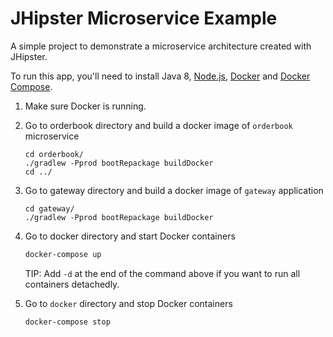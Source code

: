 # JHipster Microservice Example

A simple project to demonstrate a microservice architecture created with JHipster.

To run this app, you'll need to install Java 8, [Node.js](https://nodejs.org/),  [Docker](https://docs.docker.com/engine/installation/) and [Docker Compose](https://docs.docker.com/compose/install/).

1. Make sure Docker is running.

2. Go to orderbook directory and build a docker image of `orderbook` microservice

    ```
    cd orderbook/
    ./gradlew -Pprod bootRepackage buildDocker
    cd ../
    ```

3. Go to gateway directory and build a docker image of `gateway` application

    ```
    cd gateway/
    ./gradlew -Pprod bootRepackage buildDocker
    ```

3. Go to docker directory and start Docker containers

    ```bash
    docker-compose up
    ```

    TIP: Add `-d` at the end of the command above if you want to run all containers detachedly.

4. Go to `docker` directory and stop Docker containers

    ```bash
    docker-compose stop
    ```
